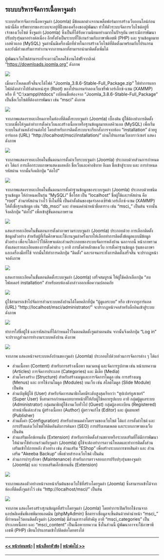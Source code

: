 ## ระบบบริหารจัดการเนื้อหาจูมล่า

ระบบบริหารจัดการเนื้อหาจูมล่า (Joomla) มีข้อแตกต่างจากแพล็ตฟอร์มการสร้างเว็บออนไลน์ก่อนหน้านี้คือ ทรัพยากรของระบบจะอยู่ที่ฝั่งของเครื่องของผู้พัฒนา ทำให้ตัวระบบจัดการเว็บไซต์อยู่ที่เจ้าของเว็บไซต์ ซึ่งจูมล่า (Joomla) ซึ่งเป็นที่ได้รับความนิยมอย่างมากในปัจจุบัน เพราะมีการพัฒนาปรับปรุงรุ่นมาอย่างต่อเนื่อง อีกทั้งยังเป็นระบบที่ใช้งานร่วมกับภาษาพีเอชพี (PHP) และ ฐานข้อมูลมายเอสคิวแอล (MySQL) จูมล่านั้นมีเครื่องมือที่ช่วยในการสร้างเว็บไซต์ที่ติดตั้งมาพร้อมกับโปรแกรม และยังมีส่วนเสริมการทำงานจากภายนอกที่สามารถนำมาติดตั้งเพิ่มได้ 

ผู้พัฒนาเว็บไซต์สามารถที่จะดาวน์โหลดใช้งานได้ฟรีจากลิงค์ “https://downloads.joomla.org” ดังภาพ

<img src=img/1009.png>

เมื่อดาวโหลดเสร็จสิ้นจะได้ไฟล์ “Joomla_3.8.6-Stable-Full_Package.zip” ให้ทำการแยกไฟล์ดังกล่าวไปยังตำแหน่งรูท (Root) ของโปรแกรมจำลองเว็บเซริ์ฟเวอร์เอ็กซ์-แซม (XAMMP) หรือ ที่ “C:\xampp\htdocs” เปลี่ยนชื่อห้องจาก “Joomla_3.8.6-Stable-Full_Package” เป็นชื่อเว็บไซต์ที่ต้องการพัฒนา เช่น “msci”  ดังภาพ

<img src=img/0910.png>

จากภาพแสดงรายละเอียดภายในห้องที่ติดตั้งระบบจูมล่า (Joomla) เบื้องต้น ผู้ใช้ต้องทำการติดตั้งระบบเพื่อให้จูมล่าทำการตั้งค่าเว็บและสร้างเนื้อหาหรือฐานข้อมูลมายเอสคิวแอล (MySQL) เพื่อเริ่มระบบในส่วนหลังบ้านต่อไป โดยสำหรับการติดตั้งระบบจะเรียกสั่งการจากห้อง “installation” ด้วยยูอาร์แอล (URL) “http://localhost/msci/installation/” ผ่านโปรแกรมเว็บเบราว์เซอร์ แสดงดังภาพ

<img src=img/1011.png>

จากภาพแสดงรายละเอียดในขั้นตอนการตั้งค่าเว็บระบบจูมล่า (Joomla) ประกอบด้วยส่วนการกำหนดค่า ได้แก่ การเลือกระบบภาษาแสดงผลหลัก ชื่อเว็บและคำอธิบาย อีเมล ชื่อเข้าสู่ระบบ และ การกำหนดรหัสผ่าน จากนั้นจึงคลิกปุ่ม “ต่อไป”

<img src=img/1012.png>

จากภาพแสดงรายละเอียดในขั้นตอนการตั้งค่าฐานข้อมูลของระบบจูมล่า (Joomla) ประกอบด้วยชนิดฐานข้อมูล ให้กำหนดเป็นรุ่น “MySQLi” ชื่อโฮส เป็น “localhost” ชื่อผู้ใช้และรหัสผ่าน คือ “root” ส่วนรหัสผ่านว่างไว้ ซึ่งในที่นี้ เป็นค่าตั้งต้นของชุดจำลองเซิร์ฟเวอร์เอ็กซ์-แซม (XAMMP) ให้ตั้งชื่อฐานข้อมูล เช่น “db_msci” และ กำหนดคำนำหน้าชื่อตาราง เช่น “msci_” เป็นต้น จากนั้นจึงคลิกปุ่ม “ต่อไป” เพื่อเข้าสู่ขั้นตอนภาพรวม

<img src=img/1013.png>

แสดงรายละเอียดในขั้นตอนการตั้งค่าภาพรวมระบบจูมล่า (Joomla) ประกอบด้วย การเลือกติดตั้งข้อมูลตัวอย่าง สำหรับผู้ที่เริ่มศึกษาและใช้งานจูมล่าครั้งแรกให้เลือกทำการติดตั้งข้อมูลแบบมีข้อมูลตัวอย่าง เพื่อจะได้เอาไว้ใช้ศึกษาแต่ละส่วนประกอบของระบบจัดการหลังบ้าน นอกจากนี้ หน้าภาพรวมยังแสดงรายละเอียดของการตั้งค่าต่าง ๆ อาทิ การตั้งค่าหลักของเว็บ การตั้งค่าฐานข้อมูล รุ่นของภาษา และเครื่องมือที่ใช้ จากนั้นให้ทำการคลิกปุ่ม “ติดตั้ง” และรอจนกระทั่งการติดตั้งเสร็จสิ้น จะปรากฏหน้าจอดังภาพ

<img src=img/1014.png>

แสดงรายละเอียดในขั้นตอนติดตั้งระบบจูมล่า (Joomla) เสร็จสมบูรณ์ ให้ผู้ใช้คลิกเลือกปุ่ม “ลบโฟลเดอร์ installation” สำหรับลบห้องดังกล่าวออกเพื่อความปลอดภัย

<img src=img/1015.png>

ผู้ใช้สามารถเข้าไปจัดการส่วนระบบหลังบ้านได้โดยคลิกที่ปุ่ม “ผู้ดูแลระบบ” หรือ เข้าจากยูอาร์แอล (URL) “http://localhost/msci/administrator/” จะปรากฏหน้าจอสำหรับล็กอินเข้าสู่ระบบ ดังภาพ

<img src=img/1016.png>

ทำการใส่ชื่อผู้ใช้ และรหัสผ่านที่ได้กำหนดไว้ในตอนติดตั้งจูมล่าตอนต้น จากนั้นจึงคลิกปุ่ม “Log in” จะปรากฏส่วนการทำงานระบบหลังบ้าน ดังภาพ

<img src=img/1017.png>

จากภาพ แสดงหน้าจอระบบหลังบ้านของจูมล่า (Joomla) ประกอบไปด้วยส่วนการจัดการต่าง ๆ ได้แก่
* ส่วนเนื้อหา (Content) สำหรับการสร้างเนื้อหา หมวดหมู่ และจัดการรูปภาพ เช่น หน้าบทความ (Articles) การจัดการประเภท (Categories) และ มีเดีย (Media)
* ส่วนโครงสร้าง (Structure) สำหรับสร้างเมนูและการจัดการโมดูล เช่น การสร้างเมนู (Menus) และ การใช้งานโมดูล (Modules) บนเว็บ เช่น สไลด์โมดูล (Slide Module) เป็นต้น
* ส่วนบัญชีผู้ใช้ (User) สำหรับจัดการสมาชิกโดยมีระดับสูงสุดเรียกว่า “ซุปเปอร์ยูสเซอร์” (Super User) ซึ่งสามารถกำหนดบทบาทหน้าที่ให้กับผู้ใช้หลายรูปแบบ อาทิ กลุ่มผู้ดูแลระบบ (Administrator) กลุ่มสมาชิกผู้ใช้งานเว็บทั่วไป (Guest) กลุ่มผู้ลงทะเบียน (Registered) ทำหน้าที่แต่ละส่วน ผู้สร้างเนื้อหา (Author) ผู้ตรวจแก้ไข (Editor) และ ผู้เผยแพร่ (Publisher)
* ส่วนตั้งค่า (Configuration) สำหรับกำหนดค่าโดยรวมของเว็บไซต์ ได้แก่ การตั้งค่าไซต์ และการปรับแต่งเว็บไซต์ให้ติดอันดับการค้นหา (SEO) การปรับเทมเพลต และระบบภาษาของเว็บ เป็นต้น
* ส่วนเสริมเอ็กซ์เทนชัน (Extension) สำหรับการติดตั้งส่วนขยายหรือระบบเสริมที่ได้มีการพัฒนาให้นำมาใช้ทำงานร่วมกับจูมล่า (Joomla) ผู้ใช้จะต้องทำการดาวน์โหลดและทำการติดตั้งส่วนเสริมเข้าไปภายหลัง ตัวอย่าง เช่น ส่วนเสริม “EShop” เพื่อสร้างระบบการขายสินค้า และ ส่วนเสริม “Akeeba Backup” เพื่อช่วยสำรองเว็บไซต์ เป็นต้น
* ส่วนการบำรุงรักษา (Maintenance) สำหรับการตรวจสอบการปรับปรุงรุ่นของจูมล่า (Joomla) และ ระบบเสริมเอ็กซ์เทนชัน (Extension)

<img src=img/1018.png>

จากภาพแสดงตัวอย่างหน้าจอหน้าเริ่มต้นของเว็บใช้ที่สร้างโดยจูมล่า (Joomla) ซึ่งสามารถเข้าได้จากห้องที่ติดตั้งจูมล่าไว้ เช่น “http://localhost/msci/” เป็นต้น

<img src=img/1019.png>

จากภาพ แสดงโครงสร้างฐานข้อมูลที่สร้างโดยจูมล่า (Joomla) โดยทำการเปิดเรียกใช้งานจากแอปพลิเคชันพีเอชพีมายแอดมิน (phpMyAdmin) ชื่อตารางชื่อมูลจะขึ้นต้นด้วยคำนำหน้า “msci_” ที่กำหนดไว้ตอนติดตั้งจูมล่า (Joomla) มีส่วนตารางที่สำคัญ อาทิ “msci_categories” เป็นประเภทเนื้อหา และ “msci_content” เป็นเนื้อหาบทความ ซึ่งในส่วนนี้ ผู้พัฒนาอาจจะใช้ภาษาพีเอชพี (PHP) เขียนโปรแกรมเข้าไปติดต่อโดยตรงได้

---
#### [<< หน้าก่อนหน้า](1001.md) | [หน้าเลือกหัวข้อ](README.md) | [หน้าต่อไป >>](1003.md)
---
